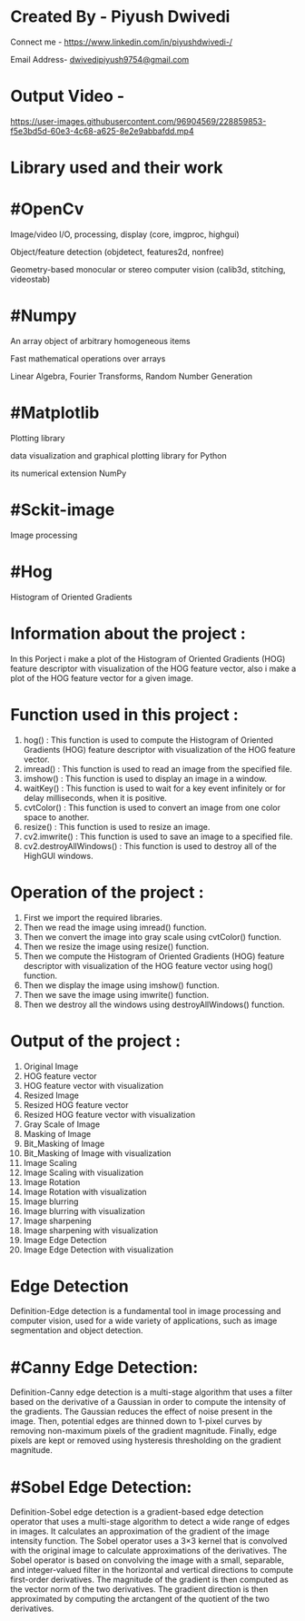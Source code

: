 # Created By - Piyush Dwivedi 
Connect me - https://www.linkedin.com/in/piyushdwivedi-/

Email Address- dwivedipiyush9754@gmail.com

# Output Video - 

https://user-images.githubusercontent.com/96904569/228859853-f5e3bd5d-60e3-4c68-a625-8e2e9abbafdd.mp4


# Library used and their work

# #OpenCv
Image/video I/O, processing, display (core, imgproc, highgui)

Object/feature detection (objdetect, features2d, nonfree)

Geometry-based monocular or stereo computer vision (calib3d, stitching, videostab)

# #Numpy 
An array object of arbitrary homogeneous items

Fast mathematical operations over arrays

Linear Algebra, Fourier Transforms, Random Number Generation

# #Matplotlib
Plotting library

data visualization and graphical plotting library for Python

its numerical extension NumPy

# #Sckit-image
Image processing

# #Hog
Histogram of Oriented Gradients

# Information about the project :
In this Porject i make a plot of the Histogram of Oriented Gradients (HOG) feature descriptor with visualization of the HOG feature vector, also i make a plot of the HOG feature vector for a given image.

# Function used in this project :
1. hog() : This function is used to compute the Histogram of Oriented Gradients (HOG) feature descriptor with visualization of the HOG feature vector.
2. imread() : This function is used to read an image from the specified file.
3. imshow() : This function is used to display an image in a window.
4. waitKey() : This function is used to wait for a key event infinitely or for delay milliseconds, when it is positive.
5. cvtColor() : This function is used to convert an image from one color space to another.
6. resize() : This function is used to resize an image.
7. cv2.imwrite() : This function is used to save an image to a specified file.
8. cv2.destroyAllWindows() : This function is used to destroy all of the HighGUI windows.


# Operation of the project :
1. First we import the required libraries.
2. Then we read the image using imread() function.
3. Then we convert the image into gray scale using cvtColor() function.
4. Then we resize the image using resize() function.
5. Then we compute the Histogram of Oriented Gradients (HOG) feature descriptor with visualization of the HOG feature vector using hog() function.
6. Then we display the image using imshow() function.
7. Then we save the image using imwrite() function.
8. Then we destroy all the windows using destroyAllWindows() function.

# Output of the project :
1. Original Image
2. HOG feature vector
3. HOG feature vector with visualization
4. Resized Image
5. Resized HOG feature vector
6. Resized HOG feature vector with visualization
7. Gray Scale of Image
8. Masking of Image
9. Bit_Masking of Image
10. Bit_Masking of Image with visualization
11. Image Scaling
12. Image Scaling with visualization
13. Image Rotation
14. Image Rotation with visualization
15. Image blurring
16. Image blurring with visualization
17. Image sharpening
18. Image sharpening with visualization
19. Image Edge Detection
20. Image Edge Detection with visualization


# Edge Detection
Definition-Edge detection is a fundamental tool in image processing and computer vision, used for a wide variety of applications, such as image segmentation and object detection.

# #Canny Edge Detection: 
Definition-Canny edge detection is a multi-stage algorithm that uses a filter based on the derivative of a Gaussian in order to compute the intensity of the gradients. The Gaussian reduces the effect of noise present in the image. Then, potential edges are thinned down to 1-pixel curves by removing non-maximum pixels of the gradient magnitude. Finally, edge pixels are kept or removed using hysteresis thresholding on the gradient magnitude.

# #Sobel Edge Detection:
Definition-Sobel edge detection is a gradient-based edge detection operator that uses a multi-stage algorithm to detect a wide range of edges in images. It calculates an approximation of the gradient of the image intensity function. The Sobel operator uses a 3×3 kernel that is convolved with the original image to calculate approximations of the derivatives. The Sobel operator is based on convolving the image with a small, separable, and integer-valued filter in the horizontal and vertical directions to compute first-order derivatives. The magnitude of the gradient is then computed as the vector norm of the two derivatives. The gradient direction is then approximated by computing the arctangent of the quotient of the two derivatives.
